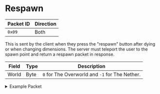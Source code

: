 # Respawn
| Packet ID | Direction |
| --- | --- |
| `0x09` | Both |

This is sent by the client when they press the "respawn" button after dying or when changing dimensions. The server must teleport the user to the spawn point and return a respawn packet in response.

| Field | Type | Description |
| --- | --- | --- |
| World | Byte | `0` for The Overworld and `-1` for The Nether.

<details>
    <summary>Example Packet</summary>

| Field | Value | 
| --- | --- |
| World | 0 |
</details>
